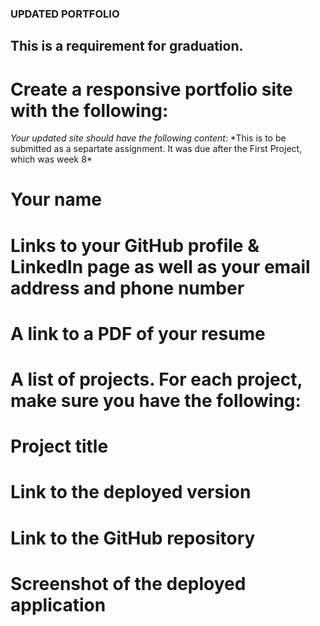 ### UPDATED PORTFOLIO

## This is a requirement for graduation.

# Create a responsive portfolio site with the following:

_Your updated site should have the following content:_
\*This is to be submitted as a separtate assignment. It was due after the First Project, which was week 8\*

# Your name

# Links to your GitHub profile & LinkedIn page as well as your email address and phone number

# A link to a PDF of your resume

# A list of projects. For each project, make sure you have the following:

# Project title

# Link to the deployed version

# Link to the GitHub repository

# Screenshot of the deployed application
